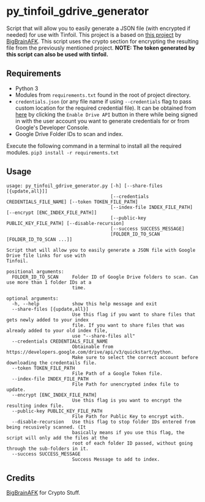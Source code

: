 # py_tinfoil_gdrive_generator
Script that will allow you to easily generate a JSON file (with encrypted if needed) for use with Tinfoil.
This project is a based on [this project](https://github.com/BigBrainAFK/tinfoil_gdrive_generator/) by [BigBrainAFK](https://github.com/BigBrainAFK/). This script uses the crypto section for encrypting the resulting file from the previously mentioned project.
**NOTE: The token generated by this script can also be used with tinfoil.**

## Requirements

- Python 3
- Modules from `requirements.txt` found in the root of project directory.
- `credentials.json` (or any file name if using `--credentials` flag to pass custom location for the required credential file). It can be obtained from [here](https://developers.google.com/drive/api/v3/quickstart/python)  by clicking the `Enable Drive API` button in there while being signed in with the user account you want to generate credentials for or from Google's Developer Console.
- Google Drive Folder IDs to scan and index.

Execute the following command in a terminal to install all the required modules.
`pip3 install -r requirements.txt`

## Usage
```
usage: py_tinfoil_gdrive_generator.py [-h] [--share-files [{update,all}]]
                                      [--credentials CREDENTIALS_FILE_NAME] [--token TOKEN_FILE_PATH]
                                      [--index-file INDEX_FILE_PATH] [--encrypt [ENC_INDEX_FILE_PATH]]
                                      [--public-key PUBLIC_KEY_FILE_PATH] [--disable-recursion]
                                      [--success SUCCESS_MESSAGE]
                                      [FOLDER_ID_TO_SCAN [FOLDER_ID_TO_SCAN ...]]

Script that will allow you to easily generate a JSON file with Google Drive file links for use with
Tinfoil.

positional arguments:
  FOLDER_ID_TO_SCAN     Folder ID of Google Drive folders to scan. Can use more than 1 folder IDs at a
                        time.

optional arguments:
  -h, --help            show this help message and exit
  --share-files [{update,all}]
                        Use this flag if you want to share files that gets newly added to your index
                        file. If you want to share files that was already added to your old index file,
                        use "--share-files all"
  --credentials CREDENTIALS_FILE_NAME
                        Obtainable from https://developers.google.com/drive/api/v3/quickstart/python.
                        Make sure to select the correct account before downloading the credentails file.
  --token TOKEN_FILE_PATH
                        File Path of a Google Token file.
  --index-file INDEX_FILE_PATH
                        File Path for unencrypted index file to update.
  --encrypt [ENC_INDEX_FILE_PATH]
                        Use this flag is you want to encrypt the resulting index file.
  --public-key PUBLIC_KEY_FILE_PATH
                        File Path for Public Key to encrypt with.
  --disable-recursion   Use this flag to stop folder IDs entered from being recusively scanned. (It
                        basically means if you use this flag, the script will only add the files at the
                        root of each folder ID passed, without going through the sub-folders in it.
  --success SUCCESS_MESSAGE
                        Success Message to add to index.
```

## Credits
[BigBrainAFK](https://github.com/BigBrainAFK/) for Crypto Stuff.